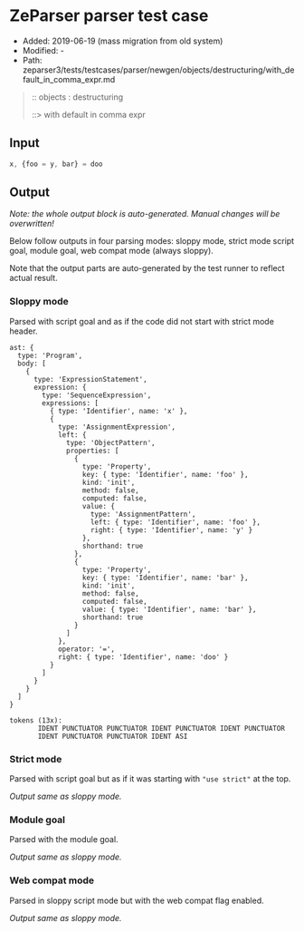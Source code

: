 # ZeParser parser test case

- Added: 2019-06-19 (mass migration from old system)
- Modified: -
- Path: zeparser3/tests/testcases/parser/newgen/objects/destructuring/with_default_in_comma_expr.md

> :: objects : destructuring
>
> ::> with default in comma expr

## Input

`````js
x, {foo = y, bar} = doo
`````

## Output

_Note: the whole output block is auto-generated. Manual changes will be overwritten!_

Below follow outputs in four parsing modes: sloppy mode, strict mode script goal, module goal, web compat mode (always sloppy).

Note that the output parts are auto-generated by the test runner to reflect actual result.

### Sloppy mode

Parsed with script goal and as if the code did not start with strict mode header.

`````
ast: {
  type: 'Program',
  body: [
    {
      type: 'ExpressionStatement',
      expression: {
        type: 'SequenceExpression',
        expressions: [
          { type: 'Identifier', name: 'x' },
          {
            type: 'AssignmentExpression',
            left: {
              type: 'ObjectPattern',
              properties: [
                {
                  type: 'Property',
                  key: { type: 'Identifier', name: 'foo' },
                  kind: 'init',
                  method: false,
                  computed: false,
                  value: {
                    type: 'AssignmentPattern',
                    left: { type: 'Identifier', name: 'foo' },
                    right: { type: 'Identifier', name: 'y' }
                  },
                  shorthand: true
                },
                {
                  type: 'Property',
                  key: { type: 'Identifier', name: 'bar' },
                  kind: 'init',
                  method: false,
                  computed: false,
                  value: { type: 'Identifier', name: 'bar' },
                  shorthand: true
                }
              ]
            },
            operator: '=',
            right: { type: 'Identifier', name: 'doo' }
          }
        ]
      }
    }
  ]
}

tokens (13x):
       IDENT PUNCTUATOR PUNCTUATOR IDENT PUNCTUATOR IDENT PUNCTUATOR
       IDENT PUNCTUATOR PUNCTUATOR IDENT ASI
`````

### Strict mode

Parsed with script goal but as if it was starting with `"use strict"` at the top.

_Output same as sloppy mode._

### Module goal

Parsed with the module goal.

_Output same as sloppy mode._

### Web compat mode

Parsed in sloppy script mode but with the web compat flag enabled.

_Output same as sloppy mode._
